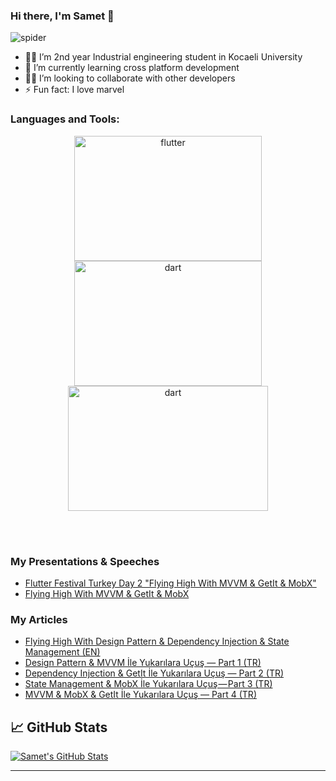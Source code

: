 
 
### Hi there, I'm Samet 👋 

![spider](https://media.giphy.com/media/3o7abooVPgeGpknXpu/giphy.gif) 


- 👨‍🏫 I’m 2nd year Industrial engineering student in Kocaeli University
- 📱 I’m currently learning cross platform development
- 🙋‍♂️ I’m looking to collaborate with other developers
- ⚡ Fun fact: I love marvel 

### Languages and Tools:

<p align="center">
       <img src="https://www.vectorlogo.zone/logos/flutterio/flutterio-ar21.svg" alt="flutter" width="300" height="200"/> 
       <img src="https://www.vectorlogo.zone/logos/dartlang/dartlang-ar21.svg" alt="dart" width="300" height="200"/>    
       <img src="https://media.giphy.com/media/AQgnKLF0QfLzyDO538/giphy.gif" alt="dart" width="320" height="200"/>    
</p>
<br />
<br />

### My Presentations & Speeches

- [Flutter Festival Turkey Day 2 "Flying High With MVVM & GetIt & MobX"](https://youtu.be/WdV0uUC-eTw?t=16206)
- [Flying High With MVVM & GetIt & MobX](https://docs.google.com/presentation/d/1EPxPekEA2-5JOMZxt9NtbLcIOuSmWFrw_H5oW_n-IQo/edit?usp=sharing)

### My Articles

- [Flying High With Design Pattern & Dependency Injection & State Management (EN)](https://medium.com/flutter-community/flying-high-with-design-pattern-dependency-injection-state-management-f001f584512f)
- [Design Pattern & MVVM İle Yukarılara Uçuş — Part 1 (TR)](https://medium.com/flutter-students-club/design-pattern-mvvm-i%CC%87le-yukar%C4%B1lara-u%C3%A7u%C5%9F-part-1-338e68cc1040)
- [Dependency Injection & GetIt İle Yukarılara Uçuş — Part 2 (TR)](https://medium.com/flutter-students-club/dependency-injection-getit-i%CC%87le-yukar%C4%B1lara-u%C3%A7u%C5%9F-part-2-e12fdb90907b)
- [State Management & MobX İle Yukarılara Uçuş — Part 3 (TR)](https://medium.com/flutter-students-club/state-management-mobx-i%CC%87le-yukar%C4%B1lara-u%C3%A7u%C5%9F-part-3-662374a0db27)
- [MVVM & MobX & GetIt İle Yukarılara Uçuş — Part 4 (TR)](https://medium.com/flutter-students-club/mvvm-mobx-getit-i%CC%87le-yukar%C4%B1lara-u%C3%A7u%C5%9F-part-4-eb9e74bfbad9)
 

## &#x1f4c8; GitHub Stats

<a href="https://github.com/sametcilingir/sametcilingir">
  <img align="center" src="https://github-readme-stats.vercel.app/api?username=sametcilingir" alt="Samet's GitHub Stats" />
</a>


---

